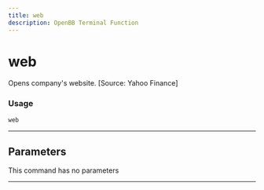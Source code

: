 ```yaml
---
title: web
description: OpenBB Terminal Function
---
```


# web

Opens company's website. [Source: Yahoo Finance]

### Usage

```python
web
```

---

## Parameters

This command has no parameters


---
